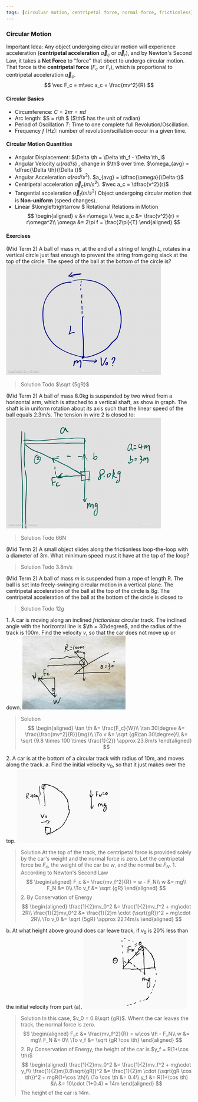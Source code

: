 ```yaml
---
tags: [circuluar motion, centripetal force, normal force, frictionless]
---
```


### Circular Motion
Important Idea: Any object undergoing circular motion will experience acceleration (**centripetal acceleration** $\vec a_c$ or $\vec a_r$), and by Newton's Second Law, it takes a **Net Force**  to "force" that obect to undergo circular motion. That force is the **centripetal force** ($F_c$ or $F_r$), which is proportional to centripetal acceleration $\vec a_c$.
$$
\vec F_c = m\vec a_c = \frac{mv^2}{R}
$$

#### Circular Basics
+ Circumference: $C = 2\pi r = \pi d$
+ Arc length: $S = r\th $ ($\th$ has the unit of radian)
+ Period of Oscillation $T$: Time to one complete full Revolution/Oscillation.
+ Frequency $f$ (Hz): number of revolution/scillation occur in a given time.

#### Circular Motion Quantities
+ Angular Displacement: $\Delta \th = \Delta \th_f - \Delta \th_i$
+ Angular Velocity $\omega (rad/s)$ , change in $\th$ over time. $\omega_{avg} = \dfrac{\Delta \th}{\Delta t}$
+ Angular Acceleration $a (rad/s^2)$. $a_{avg} = \dfrac{\omega}{\Delta t}$
+ Centripetal acceleration $\vec a_c (m/s^2)$. $\vec a_c = \dfrac{v^2}{r}$
+ Tangential acceleration $\vec a_t (m/s^2)$
Object undergoing circular motion that is **Non-uniform** (speed changes).
+ Linear $\longleftrightarrow	$ Rotational Relations in Motion
$$
\begin{aligned}
v &= r\omega \\
\vec a_c &= \frac{v^2}{r} = r\omega^2\\
\omega &= 2\pi f = \frac{2\pi}{T}
\end{aligned}
$$

#### Exercises
(Mid Term 2) A ball of mass $m$, at the end of a string of length $L$, rotates in a vertical circle just fast enough to prevent the string from going slack at the top of the circle. The speed of the ball at the bottom of the circle is?
![Graph](../assets/mid_term2_circular_motion_1.PNG)
>Solution
Todo
$\sqrt {5gR}$

(Mid Term 2) A ball of mass 8.0kg is suspended by two wired from a horizontal arm, which is attached to a vertical shaft, as show in graph. The shaft is in uniform rotation about its axis such that the linear speed of the ball equals 2.3m/s. The tension in wire 2 is closed to:
![Graph](../assets/mid_term2_circular_motion_2.PNG)
>Solution
Todo
66N

(Mid Term 2) A small object slides along the frictionless loop-the-loop with a diameter of 3m. What minimum speed must it have at the top of the loop?
>Solution
Todo
3.8m/s

(Mid Term 2) A ball of mass $m$ is suspended from a rope of length R. The ball is set into freely-swinging circular motion in a vertical plane. The centripetal acceleration of the ball at the top of the circle is $8g$. The centripetal acceleration of the ball at the bottom of the circle is closed to
>Solution
Todo
$12g$

1\. A car is moving along an inclined _frictionless_ circular track. The inclined angle with the horizontal line is $\th = 30\degree$, and the radius of the track is $100$m. Find the velocity $v$, so that the car does not move up or down.
![Graph (1)](../assets/quiz0221_centripetal_force.PNG)
>Solution
$$
\begin{aligned}
\tan \th &= \frac{F_c}{W}\\
\tan 30\degree &= \frac{\frac{mv^2}{R}}{mg}\\
\To v &= \sqrt {gR\tan 30\degree}\\
&= \sqrt {9.8 \times 100 \times \frac{1}{2}} \approx 23.8m/s
\end{aligned}
$$

2\. A car is at the bottom of a circular track with radius of $10$m, and moves along the track.
a. Find the initial velocity $v_0$, so that it just makes over the top.
![Graph (2a)](../assets/quiz0307_car_on_circular_track_a.PNG)
>Solution
At the top of the track, the centripetal force is provided solely by the car's weight and the normal force is zero. Let the centripetal force be $F_c$, the weight of the car be $w$, and the normal be $F_N$.
1\. According to Newton's Second Law
$$
\begin{aligned}
F_c &= \frac{mv_f^2}{R} = w - F_N\\
w &= mg\\
F_N &= 0\\
\To v_f &= \sqrt {gR}
\end{aligned}
$$
2\. By Conservation of Energy
$$
\begin{aligned}
\frac{1}{2}mv_0^2 &= \frac{1}{2}mv_f^2 + mg\cdot 2R\\
\frac{1}{2}mv_0^2 &= \frac{1}{2}m \cdot (\sqrt{gR})^2 + mg\cdot 2R\\
\To v_0 &= \sqrt {5gR} \approx 22.14m/s
\end{aligned}
$$

b. At what height above ground does car leave track, if $v_0$ is 20% less than the initial velocity from part (a).
![Graph (2b)](../assets/quiz0307_car_on_circular_track_b.PNG)
>Solution
In this case, $v_0 = 0.8\sqrt {gR}$.
Whent the car leaves the track, the normal force is zero.
$$
\begin{aligned}
F_c &= \frac{mv_f^2}{R} = w\cos \th - F_N\\
w &= mg\\
F_N &= 0\\
\To v_f &= \sqrt {gR \cos \th}
\end{aligned}
$$
2\. By Conservation of Energy, the height of the car is $y_f = R(1+\cos \th)$
$$
\begin{aligned}
\frac{1}{2}mv_0^2 &= \frac{1}{2}mv_f^2 + mg\cdot y_f\\
\frac{1}{2}m(0.8\sqrt{gR})^2 &= \frac{1}{2}m \cdot (\sqrt{gR \cos \th})^2 + mgR(1+\cos \th)\\
\To \cos \th &= 0.4\\
y_f &= R(1+\cos \th) &\\
&= 10\cdot (1+0.4) = 14m
\end{aligned}
$$
The height of the car is $14$m.
